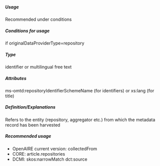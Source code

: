 ##### Usage
Recommended under conditions
##### Conditions for usage
if originalDataProviderType=repository
##### Type
identifier or multilingual free text
##### Attributes
ms-omtd:repositoryIdentifierSchemeName (for identifiers) or xs:lang (for title)
##### Definition/Explanations
Refers to the entity (repository, aggregator etc.) from which the metadata record has been harvested
##### Recommended usage
* OpenAIRE current version: collectedFrom
* CORE: article.repositories
* DCMI: skos:narrowMatch dct:source
